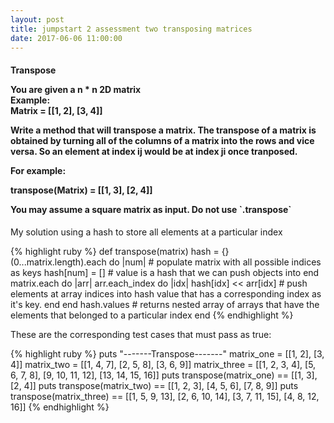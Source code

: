 ```yaml
---
layout: post
title: jumpstart 2 assessment two transposing matrices
date: 2017-06-06 11:00:00
---
```


<h4><p>Transpose</p>

<p>You are given a n * n 2D matrix<br>
Example:<br>
Matrix = [[1, 2],
         [3, 4]]</p>

<p>Write a method that will transpose a matrix. The transpose of a matrix is
obtained by turning all of the columns of a matrix into the rows and vice versa.
So an element at index ij would be at index ji once tranposed.</p>

<p>For example:

transpose(Matrix) = [[1, 3],
    								[2, 4]]</p>

<p>You may assume a square matrix as input. Do not use `.transpose`</p></h4>

<p>My solution using a hash to store all elements at a particular index</p>
{% highlight ruby %}
def transpose(matrix)
  hash = {}
  (0...matrix.length).each do |num| # populate matrix with all possible indices as keys
    hash[num] = [] # value is a hash that we can push objects into
  end
  matrix.each do |arr|
    arr.each_index do |idx|
      hash[idx] << arr[idx] # push elements at array indices into hash value that has a corresponding index as it's key.
    end
  end
  hash.values # returns nested array of arrays that have the elements that belonged to a particular index
end
{% endhighlight %}

<p>These are the corresponding test cases that must pass as true:</p>
{% highlight ruby %}
puts "-------Transpose-------"
matrix_one = [[1, 2],
							[3, 4]]
matrix_two = [[1, 4, 7],
 							[2, 5, 8],
							[3, 6, 9]]
matrix_three = [[1, 2, 3, 4],
							 	[5, 6, 7, 8],
  						  [9, 10, 11, 12],
							  [13, 14, 15, 16]]
puts transpose(matrix_one) == [[1, 3],
 															 [2, 4]]
puts transpose(matrix_two) == [[1, 2, 3],
														   [4, 5, 6],
															 [7, 8, 9]]
puts transpose(matrix_three) == [[1, 5, 9, 13],
 																	 [2, 6, 10, 14],
																	 [3, 7, 11, 15],
																	 [4, 8, 12, 16]]
{% endhighlight %}
